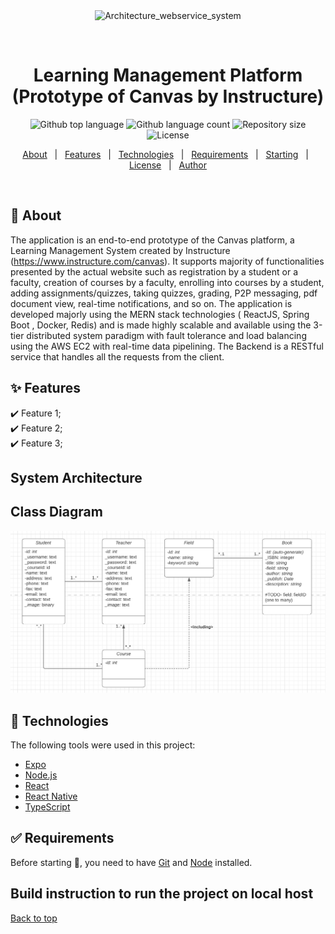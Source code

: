 <div align="center" id="top"> 
  <img src="./.github/app.gif" alt="Architecture_webservice_system" />

  &#xa0;

  <!-- <a href="https://architecture_webservice_system.netlify.app">Demo</a> -->
</div>

<h1 align="center">Learning Management Platform (Prototype of Canvas by Instructure) </h1>

<p align="center">
  <img alt="Github top language" src="https://img.shields.io/github/languages/top/{{YOUR_GITHUB_USERNAME}}/architecture_webservice_system?color=56BEB8">

  <img alt="Github language count" src="https://img.shields.io/github/languages/count/{{YOUR_GITHUB_USERNAME}}/architecture_webservice_system?color=56BEB8">

  <img alt="Repository size" src="https://img.shields.io/github/repo-size/{{YOUR_GITHUB_USERNAME}}/architecture_webservice_system?color=56BEB8">

  <img alt="License" src="https://img.shields.io/github/license/{{YOUR_GITHUB_USERNAME}}/architecture_webservice_system?color=56BEB8">

  <!-- <img alt="Github issues" src="https://img.shields.io/github/issues/{{YOUR_GITHUB_USERNAME}}/architecture_webservice_system?color=56BEB8" /> -->

  <!-- <img alt="Github forks" src="https://img.shields.io/github/forks/{{YOUR_GITHUB_USERNAME}}/architecture_webservice_system?color=56BEB8" /> -->

  <!-- <img alt="Github stars" src="https://img.shields.io/github/stars/{{YOUR_GITHUB_USERNAME}}/architecture_webservice_system?color=56BEB8" /> -->
</p>

<!-- Status -->

<!-- <h4 align="center"> 
	🚧  Architecture_webservice_system 🚀 Under construction...  🚧
</h4> 

<hr> -->

<p align="center">
  <a href="#dart-about">About</a> &#xa0; | &#xa0; 
  <a href="#sparkles-features">Features</a> &#xa0; | &#xa0;
  <a href="#rocket-technologies">Technologies</a> &#xa0; | &#xa0;
  <a href="#white_check_mark-requirements">Requirements</a> &#xa0; | &#xa0;
  <a href="#checkered_flag-starting">Starting</a> &#xa0; | &#xa0;
  <a href="#memo-license">License</a> &#xa0; | &#xa0;
  <a href="https://github.com/{{YOUR_GITHUB_USERNAME}}" target="_blank">Author</a>
</p>

<br>





## :dart: About ##

The application is an end-to-end prototype of the Canvas platform, a Learning Management System created by Instructure (https://www.instructure.com/canvas). It supports majority of functionalities presented by the actual website such as registration by a student or a faculty, creation of courses by a faculty, enrolling into courses by a student, adding assignments/quizzes, taking quizzes, grading, P2P messaging, pdf document view, real-time notifications, and so on. The application is developed majorly using the MERN stack technologies ( ReactJS, Spring Boot , Docker, Redis) and is made highly scalable and available using the 3-tier distributed system paradigm with fault tolerance and load balancing using the AWS EC2  with real-time data pipelining. The Backend is a RESTful service that handles all the requests from the client.


## :sparkles: Features ##

:heavy_check_mark: Feature 1;\
:heavy_check_mark: Feature 2;\
:heavy_check_mark: Feature 3;


## System Architecture ##


## Class Diagram ##
<img src = "classDiagram.png">


## :rocket: Technologies ##

The following tools were used in this project:

- [Expo](https://expo.io/)
- [Node.js](https://nodejs.org/en/)
- [React](https://pt-br.reactjs.org/)
- [React Native](https://reactnative.dev/)
- [TypeScript](https://www.typescriptlang.org/)



## :white_check_mark: Requirements ##

Before starting :checkered_flag:, you need to have [Git](https://git-scm.com) and [Node](https://nodejs.org/en/) installed.

## Build instruction to run the project on local host ##




<a href="#top">Back to top</a>
